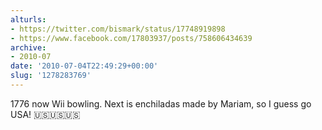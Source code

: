 ```yaml
---
alturls:
- https://twitter.com/bismark/status/17748919898
- https://www.facebook.com/17803937/posts/758606434639
archive:
- 2010-07
date: '2010-07-04T22:49:29+00:00'
slug: '1278283769'
---
```


1776 now Wii bowling. Next is enchiladas made by Mariam, so I guess go
USA! 🇺🇸🇺🇸🇺🇸

